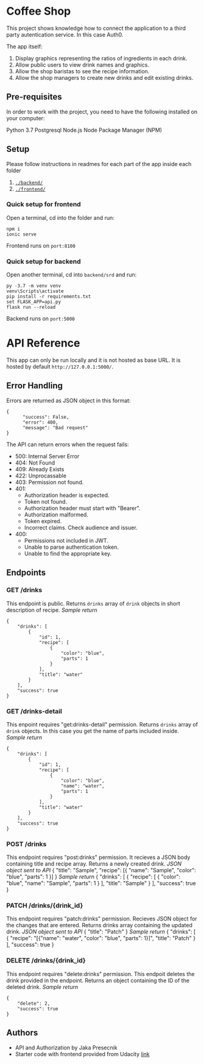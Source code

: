 # Coffee Shop
This project shows knowledge how to connect the application to a third party autentication service. In this case Auth0.

The app itself:

1. Display graphics representing the ratios of ingredients in each drink.
2. Allow public users to view drink names and graphics.
3. Allow the shop baristas to see the recipe information.
4. Allow the shop managers to create new drinks and edit existing drinks.

## Pre-requisites
In order to work with the project, you need to have the following installed on your computer:

Python 3.7
Postgresql
Node.js
Node Package Manager (NPM)

## Setup
Please follow instructions in readmes for each part of the app inside each folder

1. [`./backend/`](./backend/README.md)
2. [`./frontend/`](./frontend/README.md)

### Quick setup for frontend
Open a terminal, cd into the folder and run:
```
npm i
ionic serve
```
Frontend runs on `port:8100`

### Quick setup for backend
Open another terminal, cd into `backend/srd` and run:
```
py -3.7 -m venv venv
venv\Scripts\activate 
pip install -r requirements.txt
set FLASK_APP=api.py
flask run --reload
```
Backend runs on `port:5000`


# API Reference
This app can only be run locally and it is not hosted as base URL. It is hosted by default `http://127.0.0.1:5000/`.

## Error Handling
Errors are returned as JSON object in this format:
```
{
      "success": False, 
      "error": 400,
      "message": "Bad request"
}
```
The API can return errors when the request fails:
* 500: Internal Server Error
* 404: Not Found
* 409: Already Exists
* 422: Unprocassable
* 403: Permission not found.
* 401:
    * Authorization header is expected.
    * Token not found.
    * Authorization header must start with "Bearer".
    * Authorization malformed.
    * Token expired.
    * Incorrect claims. Check audience and issuer.
* 400:
    * Permissions not included in JWT.
    * Unable to parse authentication token.
    * Unable to find the appropriate key.

## Endpoints
### GET /drinks
This endpoint is public.
Returns `drinks` array of `drink` objects in short description of recipe.
*Sample return*
```
{
    "drinks": [
        {
            "id": 1,
            "recipe": [
                {
                    "color": "blue",
                    "parts": 1
                }
            ],
            "title": "water"
        }
    ],
    "success": true
}
```

### GET /drinks-detail
This enpoint requires "get:drinks-detail" permission.
Returns `drinks` array of `drink` objects. In this case you get the name of parts included inside.
*Sample return*
```
{
    "drinks": [
        {
            "id": 1,
            "recipe": [
                {
                    "color": "blue",
                    "name": "water",
                    "parts": 1
                }
            ],
            "title": "water"
        }
    ],
    "success": true
}
```

### POST /drinks
This endpoint requires "post:drinks" permission.
It recieves a JSON body containing title and recipe array.
Returns a newly created drink.
*JSON object sent to API*
{
    "title": "Sample",
    "recipe": [{
        "name": "Sample",
        "color": "blue",
        "parts": 1
    }]
}
*Sample return*
{
    "drinks": [
        {
            "recipe": [
                {
                    "color": "blue",
                    "name": "Sample",
                    "parts": 1
                }
            ],
            "title": "Sample"
        }
    ],
    "success": true
}

### PATCH /drinks/{drink_id}
This endpoint requires "patch:drinks" permission.
Recieves JSON object for the changes that are entered.
Returns drinks array containing the updated drink.
*JSON object sent to API*
{
    "title": "Patch"
}
*Sample return*
{
    "drinks": [
        {
            "recipe": "[{\"name\": \"water\", \"color\": \"blue\", \"parts\": 1}]",
            "title": "Patch"
        }
    ],
    "success": true
}

### DELETE /drinks/{drink_id}
This endpoint requires "delete:drinks" permission.
This endpoit deletes the drink provided in the endpoint.
Returns an object containing the ID of the deleted drink.
*Sample return*
```
{
    "delete": 2,
    "success": true
}
```
## Authors
- API and Authorization by Jaka Presecnik
- Starter code with frontend provided from Udacity [link](https://github.com/udacity/FSND/tree/master/projects/03_coffee_shop_full_stack/starter_code)